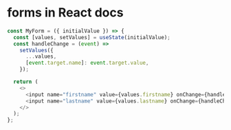 <!-- .slide: class="with-code" -->

# forms in React docs

```javascript
const MyForm = ({ initialValue }) => {
  const [values, setValues] = useState(initialValue);
  const handleChange = (event) =>
    setValues({
      ...values,
      [event.target.name]: event.target.value,
    });

  return (
    <>
      <input name="firstname" value={values.firstname} onChange={handleChange} />
      <input name="lastname" value={values.lastname} onChange={handleChange} />
    </>
  );
};
```
